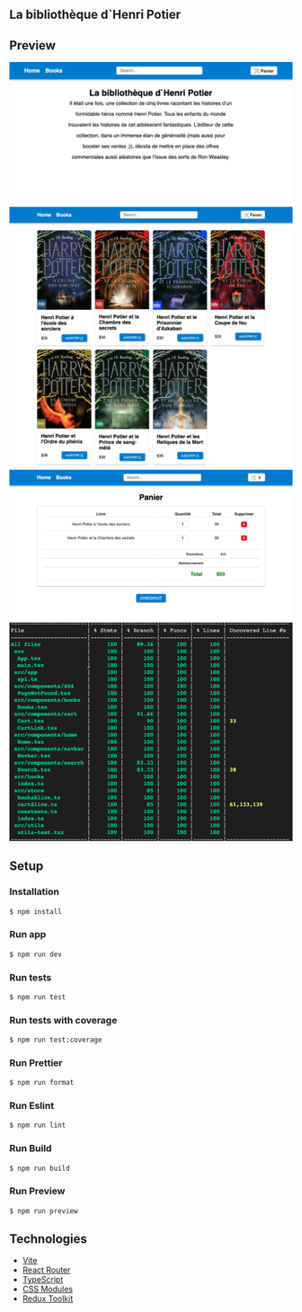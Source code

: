 ## La bibliothèque d`Henri Potier

## Preview
![Home page](examples/screens/home.png)
![Books page](examples/screens/books.png)
![Cart page](examples/screens/panier.png)
![Tests Coverage](examples/screens/coverage.png)

## Setup

### Installation

```bash
$ npm install
```

### Run app

```sh
$ npm run dev
```

### Run tests

```sh
$ npm run test
```

### Run tests with coverage

```sh
$ npm run test:coverage
```

### Run Prettier

```sh
$ npm run format
```

### Run Eslint

```sh
$ npm run lint
```

### Run Build

```sh
$ npm run build
```
### Run Preview

```sh
$ npm run preview
```

## Technologies

- [Vite](https://vitejs.dev/)
- [React Router](https://reactrouter.com/)
- [TypeScript](https://www.typescriptlang.org/)
- [CSS Modules](https://github.com/css-modules/css-modules)
- [Redux Toolkit](https://redux-toolkit.js.org)
